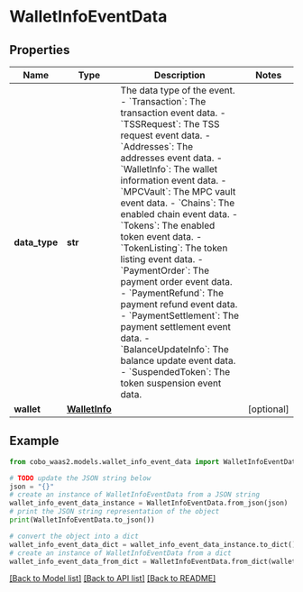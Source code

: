 # WalletInfoEventData


## Properties

Name | Type | Description | Notes
------------ | ------------- | ------------- | -------------
**data_type** | **str** |  The data type of the event. - &#x60;Transaction&#x60;: The transaction event data. - &#x60;TSSRequest&#x60;: The TSS request event data. - &#x60;Addresses&#x60;: The addresses event data. - &#x60;WalletInfo&#x60;: The wallet information event data. - &#x60;MPCVault&#x60;: The MPC vault event data. - &#x60;Chains&#x60;: The enabled chain event data. - &#x60;Tokens&#x60;: The enabled token event data. - &#x60;TokenListing&#x60;: The token listing event data.        - &#x60;PaymentOrder&#x60;: The payment order event data. - &#x60;PaymentRefund&#x60;: The payment refund event data. - &#x60;PaymentSettlement&#x60;: The payment settlement event data. - &#x60;BalanceUpdateInfo&#x60;: The balance update event data. - &#x60;SuspendedToken&#x60;: The token suspension event data. | 
**wallet** | [**WalletInfo**](WalletInfo.md) |  | [optional] 

## Example

```python
from cobo_waas2.models.wallet_info_event_data import WalletInfoEventData

# TODO update the JSON string below
json = "{}"
# create an instance of WalletInfoEventData from a JSON string
wallet_info_event_data_instance = WalletInfoEventData.from_json(json)
# print the JSON string representation of the object
print(WalletInfoEventData.to_json())

# convert the object into a dict
wallet_info_event_data_dict = wallet_info_event_data_instance.to_dict()
# create an instance of WalletInfoEventData from a dict
wallet_info_event_data_from_dict = WalletInfoEventData.from_dict(wallet_info_event_data_dict)
```
[[Back to Model list]](../README.md#documentation-for-models) [[Back to API list]](../README.md#documentation-for-api-endpoints) [[Back to README]](../README.md)


